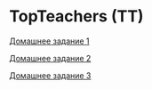 # TopTeachers (TT)

[Домашнее задание 1](hw_1.md)

[Домашнее задание 2](hw_2.md)

[Домашнее задание 3](hw_3.md)